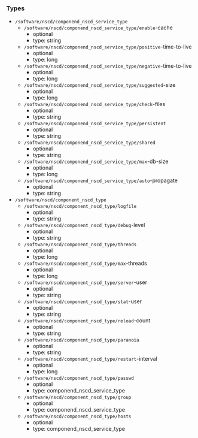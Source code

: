 ### Types

- `/software/nscd/componend_nscd_service_type`
    - `/software/nscd/componend_nscd_service_type/enable`-cache
        - optional
        - type: string
    - `/software/nscd/componend_nscd_service_type/positive`-time-to-live
        - optional
        - type: long
    - `/software/nscd/componend_nscd_service_type/negative`-time-to-live
        - optional
        - type: long
    - `/software/nscd/componend_nscd_service_type/suggested`-size
        - optional
        - type: long
    - `/software/nscd/componend_nscd_service_type/check`-files
        - optional
        - type: string
    - `/software/nscd/componend_nscd_service_type/persistent`
        - optional
        - type: string
    - `/software/nscd/componend_nscd_service_type/shared`
        - optional
        - type: string
    - `/software/nscd/componend_nscd_service_type/max`-db-size
        - optional
        - type: long
    - `/software/nscd/componend_nscd_service_type/auto`-propagate
        - optional
        - type: string
- `/software/nscd/component_nscd_type`
    - `/software/nscd/component_nscd_type/logfile`
        - optional
        - type: string
    - `/software/nscd/component_nscd_type/debug`-level
        - optional
        - type: string
    - `/software/nscd/component_nscd_type/threads`
        - optional
        - type: long
    - `/software/nscd/component_nscd_type/max`-threads
        - optional
        - type: long
    - `/software/nscd/component_nscd_type/server`-user
        - optional
        - type: string
    - `/software/nscd/component_nscd_type/stat`-user
        - optional
        - type: string
    - `/software/nscd/component_nscd_type/reload`-count
        - optional
        - type: string
    - `/software/nscd/component_nscd_type/paranoia`
        - optional
        - type: string
    - `/software/nscd/component_nscd_type/restart`-interval
        - optional
        - type: long
    - `/software/nscd/component_nscd_type/passwd`
        - optional
        - type: componend_nscd_service_type
    - `/software/nscd/component_nscd_type/group`
        - optional
        - type: componend_nscd_service_type
    - `/software/nscd/component_nscd_type/hosts`
        - optional
        - type: componend_nscd_service_type
